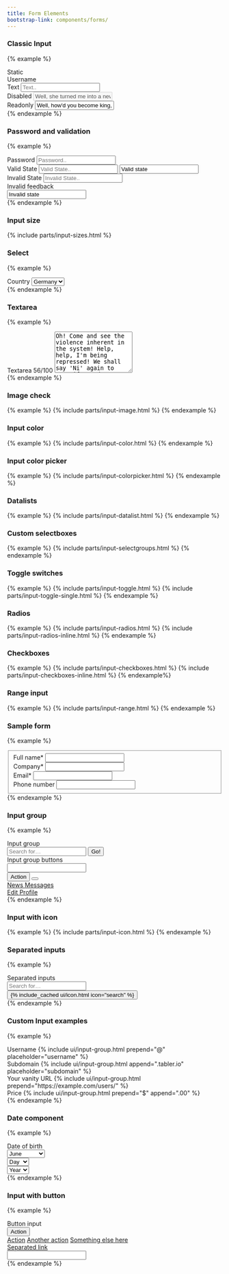 ```yaml
---
title: Form Elements
bootstrap-link: components/forms/
---
```


### Classic Input

{% example %}
<div class="mb-2">
  <label class="form-label">Static</label>
<div class="form-control-plaintext">Username</div>
</div>

<div class="mb-2">
  <label class="form-label">Text</label>
  <input type="text" class="form-control" name="example-text-input" placeholder="Text..">
</div>

<div class="mb-2">
   <label class="form-label">Disabled</label>
   <input type="text" class="form-control" name="example-disabled-input" placeholder="Disabled.."
          value="Well, she turned me into a newt." disabled>
</div>
<div class="mb-2">
   <label class="form-label">Readonly</label>
   <input type="text" class="form-control" name="example-disabled-input" placeholder="Disabled.."
          value="Well, how'd you become king, then?" readonly>
</div>
{% endexample %}

### Password and validation
{% example %}
<div class="mb-2">
   <label class="form-label">Password</label>
   <input type="password" class="form-control" name="example-password-input" placeholder="Password..">
</div>

<div class="mb-2">
   <label class="form-label">Valid State</label>
   <input type="text" class="form-control is-valid" name="example-text-input-valid"
          placeholder="Valid State..">

   <input type="text" class="form-control mt-3 state-valid" value="Valid state">
</div>

<div class="mb-2">
   <label class="form-label">Invalid State</label>
   <input type="text" class="form-control is-invalid" name="example-text-input-invalid"
          placeholder="Invalid State..">
   <div class="invalid-feedback">Invalid feedback</div>

   <input type="text" class="form-control mt-3 state-invalid" value="Invalid state">
</div>
{% endexample %}

### Input size

{% include parts/input-sizes.html %}


### Select
{% example %}
<div class="mb-2">
   <label class="form-label">Country</label>
   <select class="form-select">
      <option value="">Germany</option>
      <option value="">USA</option>
      <option value="">Poland</option>
   </select>
</div>
{% endexample %}

### Textarea
{% example %}
<div class="mb-2">
   <label class="form-label">Textarea <span class="float-right text-muted">56/100</span></label>
   <textarea class="form-control" name="example-textarea-input" rows="6" placeholder="Content..">Oh! Come and see the violence inherent in the system! Help, help, I'm being repressed! We shall say 'Ni' again to you, if you do not appease us. I'm not a witch. I'm not a witch. Camelot!</textarea>
</div>
{% endexample %}

### Image check
{% example %}
{% include parts/input-image.html %}
{% endexample %}

### Input color
{% example %}
{% include parts/input-color.html %}
{% endexample %}

### Input color picker
{% example %}
{% include parts/input-colorpicker.html %}
{% endexample %}

### Datalists
{% example %}
{% include parts/input-datalist.html %}
{% endexample %}

### Custom selectboxes
{% example %}
{% include parts/input-selectgroups.html %}
{% endexample %}

### Toggle switches
{% example %}
{% include parts/input-toggle.html %}
{% include parts/input-toggle-single.html %}
{% endexample %}

### Radios
{% example %}
{% include parts/input-radios.html %}
{% include parts/input-radios-inline.html %}
{% endexample %}

### Checkboxes
{% example %}
{% include parts/input-checkboxes.html %}
{% include parts/input-checkboxes-inline.html %}
{% endexample%}

### Range input
{% example %}
{% include parts/input-range.html %}
{% endexample %}

### Sample form
{% example %}
<fieldset class="form-fieldset">
	<div class="mb-2">
		<label class="form-label">Full name<span class="form-required">*</span></label>
		<input type="text" class="form-control"/>
	</div>
	<div class="mb-2">
		<label class="form-label">Company<span class="form-required">*</span></label>
		<input type="text" class="form-control"/>
	</div>
	<div class="mb-2">
		<label class="form-label">Email<span class="form-required">*</span></label>
		<input type="email" class="form-control"/>
	</div>
	<div class="mb-2 mb-0">
		<label class="form-label">Phone number</label>
		<input type="tel" class="form-control"/>
	</div>
</fieldset>
{% endexample %}

### Input group
{% example %}
<div class="mb-2">
   <label class="form-label">Input group</label>
   <div class="input-group">
      <input type="text" class="form-control" placeholder="Search for&hellip;">
      <span class="input-group-append">
							<button class="btn btn-primary" type="button">Go!</button>
						</span>
   </div>
</div>
<div class="mb-2">
   <label class="form-label">Input group buttons</label>
   <div class="input-group">
      <input type="text" class="form-control">
      <div class="input-group-append">
         <button type="button" class="btn btn-primary">Action</button>
         <button data-toggle="dropdown" type="button"
                 class="btn btn-primary dropdown-toggle"></button>
         <div class="dropdown-menu dropdown-menu-right">
            <a class="dropdown-item" href="#">
               News
            </a>
            <a class="dropdown-item" href="#">
               Messages
            </a>
            <div class="dropdown-divider"></div>
            <a class="dropdown-item" href="#">
               Edit Profile
            </a>
         </div>
      </div>
   </div>
</div>
{% endexample %}

### Input with icon
{% example %}
{% include parts/input-icon.html %}
{% endexample %}

### Separated inputs
{% example %}
<div class="mb-2">
   <label class="form-label">Separated inputs</label>
   <div class="row row-xs">
      <div class="col">
         <input type="text" class="form-control" placeholder="Search for&hellip;">
      </div>
      <span class="col-auto">
        <button class="btn btn-secondary" type="button">{% include_cached ui/icon.html icon="search" %}</button>
        </span>
</div>
</div>{% endexample %}

### Custom Input examples
{% example %}
<div class="mb-2">
   <label class="form-label">Username</label>
   {% include ui/input-group.html prepend="@" placeholder="username" %}
</div>

<div class="mb-2">
   <label class="form-label">Subdomain</label>
   {% include ui/input-group.html append=".tabler.io" placeholder="subdomain" %}
</div>

<div class="mb-2">
   <label class="form-label">Your vanity URL</label>
   {% include ui/input-group.html prepend="https://example.com/users/" %}
</div>

<div class="mb-2">
   <label class="form-label">Price</label>
   {% include ui/input-group.html prepend="$" append=".00" %}
</div>
{% endexample %}

### Date component
{% example %}
<div class="mb-2">
   <label class="form-label">Date of birth</label>
   <div class="row row-xs">
      <div class="col-5">
         <select name="user[month]" class="form-select">
            <option value="">Month</option>
            <option value="1">January</option>
            <option value="2">February</option>
            <option value="3">March</option>
            <option value="4">April</option>
            <option value="5">May</option>
            <option selected="selected" value="6">June</option>
            <option value="7">July</option>
            <option value="8">August</option>
            <option value="9">September</option>
            <option value="10">October</option>
            <option value="11">November</option>
            <option value="12">December</option>
         </select>
      </div>
      <div class="col-3">
         <select name="user[day]" class="form-select">
            <option value="">Day</option>
            {% for i in (1..31) %}
            <option value="{{ i }}"{% if i == 20 %} selected{% endif %}>{{ i }}</option>{% endfor %}
         </select>
      </div>
      <div class="col-4">
         <select name="user[year]" class="form-select">
            <option value="">Year</option>
            {% for i in (1897..2014) reversed %}
            <option value="{{ i }}"{% if i == 1989 %} selected{% endif %}>{{ i }}</option>{% endfor %}
         </select>
      </div>
   </div>
</div>
{% endexample %}

### Input with button
{% example %}
<div class="mb-2">
   <label class="form-label">Button input</label>
   <div class="input-group">
      <div class="input-group-prepend">
         <button type="button" class="btn btn-secondary dropdown-toggle" data-toggle="dropdown"
                 aria-haspopup="true" aria-expanded="false">
            Action
         </button>
         <div class="dropdown-menu">
            <a class="dropdown-item" href="#">Action</a>
            <a class="dropdown-item" href="#">Another action</a>
            <a class="dropdown-item" href="#">Something else here</a>
            <div role="separator" class="dropdown-divider"></div>
            <a class="dropdown-item" href="#">Separated link</a>
         </div>
      </div>
      <input type="text" class="form-control" aria-label="Text input with dropdown button">
   </div>
</div>
{% endexample %}

